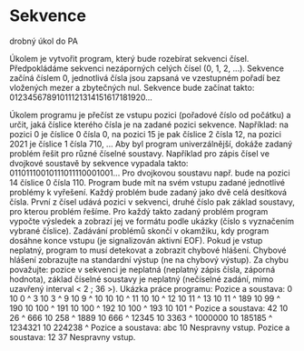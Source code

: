 # Sekvence
drobný úkol do PA

Úkolem je vytvořit program, který bude rozebírat sekvenci čísel.
Předpokládáme sekvenci nezáporných celých čísel (0, 1, 2, ...). Sekvence začíná číslem 0, jednotlivá čísla jsou
zapsaná ve vzestupném pořadí bez vložených mezer a zbytečných nul. Sekvence bude začínat takto:
01234567891011121314151617181920...

Úkolem programu je přečíst ze vstupu pozici (pořadové číslo od počátku) a určit, jaká číslice kterého čísla je na
zadané pozici sekvence. Například:
na pozici 0 je číslice 0 čísla 0,
na pozici 15 je pak číslice 2 čísla 12,
na pozici 2021 je číslice 1 čísla 710, ...
Aby byl program univerzálnější, dokáže zadaný problém řešit pro různé číselné soustavy. Například pro zápis
čísel ve dvojkové soustavě by sekvence vypadala takto:
01101110010111011110001001...
Pro dvojkovou soustavu např. bude na pozici 14 číslice 0 čísla 110.
Program bude mít na svém vstupu zadané jednotlivé problémy k vyřešení. Každý problém bude zadaný jako dvě
celá desítková čísla. První z čísel udává pozici v sekvenci, druhé číslo pak základ soustavy, pro kterou problém
řešíme. Pro každý takto zadaný problém program vypočte výsledek a zobrazí jej ve formátu podle ukázky (číslo s
vyznačením vybrané číslice). Zadávání problémů skončí v okamžiku, kdy program dosáhne konce vstupu (je
signalizován aktivní EOF).
Pokud je vstup neplatný, program to musí detekovat a zobrazit chybové hlášení. Chybové hlášení zobrazujte na
standardní výstup (ne na chybový výstup). Za chybu považujte:
pozice v sekvenci je neplatná (neplatný zápis čísla, záporná hodnota),
základ číselné soustavy je neplatný (nečíselné zadání, mimo uzavřený interval < 2 ; 36 >).
Ukázka práce programu:
Pozice a soustava:
0 10
0
^
3 10
3
^
9 10
9
^
10 10
10
^
11 10
10
^
12 10
11
^
13 10
11
^
189 10
99
^
190 10
100
^
191 10
100
^
192 10
100
^
193 10
101
^
Pozice a soustava:
42 10
26
^
666 10
258
^
1889 10
666
^
12345 10
3363
^
1000000 10
185185
^
1234321 10
224238
^
Pozice a soustava:
abc 10
Nespravny vstup.
Pozice a soustava:
12 37
Nespravny vstup.
